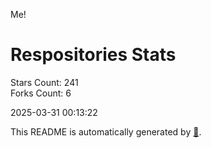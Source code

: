 Me!

# Respositories Stats
Stars Count: 241  
Forks Count: 6

2025-03-31 00:13:22  

This README is automatically generated by [🐰](https://github.com/rnitta/rnitta).
